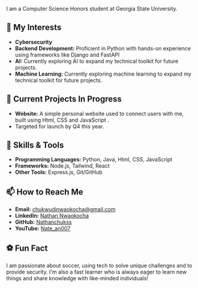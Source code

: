 I am a Computer Science Honors student at Georgia State University. 

👀 My Interests
--------------------------------------------------------------------------------------------------------------------------------------------------------
- **Cybersecurity**
- **Backend Development:** Proficient in Python with hands-on experience using frameworks like Django and FastAPI 
- **AI:** Currently exploring AI to expand my technical toolkit for future projects.
- **Machine Learning:** Currently exploring machine learning to expand my technical toolkit for future projects.

🌟 Current Projects In Progress
--------------------------------------------------------------------------------------------------------------------------------------------------------
- **Website:** A simple personal website used to connect users with me, built using Html, CSS and JavaScript .
- Targeted for launch by Q4 this year.

🔧 Skills & Tools
--------------------------------------------------------------------------------------------------------------------------------------------------------
- **Programming Languages:** Python, Java, Html, CSS, JavaScript
- **Frameworks:** Node.js, Tailwind, React
- **Other Tools:** Express.js, Git/GitHub

📫 How to Reach Me
--------------------------------------------------------------------------------------------------------------------------------------------------------
- **Email:** chukwudinwaokocha@gmail.com  
- **LinkedIn:** [Nathan Nwaokocha](https://www.linkedin.com/in/YOUR-LINK)  
- **GitHub:** [Nathanchukss](https://github.com/Nathanchukss)  
- **YouTube:** [Nate_an007](https://www.youtube.com/@Nate_an007)

⚽️ Fun Fact
--------------------------------------------------------------------------------------------------------------------------------------------------------
I am passionate about soccer, using tech to solve unique challenges and to provide security. I'm also a fast learner who is always eager to learn new things and share knowledge with like-minded individuals!
